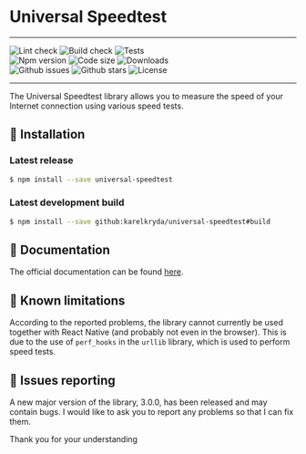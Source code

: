 # Universal Speedtest

<hr>
<div>
    <img src="https://img.shields.io/github/actions/workflow/status/karelkryda/universal-speedtest/lint.yml?branch=main&label=Lint&logo=github&style=for-the-badge" alt="Lint check">
    <img src="https://img.shields.io/github/actions/workflow/status/karelkryda/universal-speedtest/build.yml?branch=main&logo=github&style=for-the-badge" alt="Build check">
    <img src="https://img.shields.io/github/actions/workflow/status/karelkryda/universal-speedtest/tests.yml?branch=main&label=Tests&logo=github&style=for-the-badge" alt="Tests">
</div>
<div>
    <img src="https://img.shields.io/npm/v/universal-speedtest?logo=npm&style=for-the-badge" alt="Npm version">
    <img src="https://img.shields.io/github/languages/code-size/karelkryda/universal-speedtest?logo=npm&style=for-the-badge" alt="Code size">
    <img src="https://img.shields.io/npm/dw/universal-speedtest?logo=npm&style=for-the-badge" alt="Downloads">
</div>
<div>
    <img src="https://img.shields.io/github/issues/karelkryda/universal-speedtest?logo=github&style=for-the-badge" alt="Github issues">
    <img src="https://img.shields.io/github/stars/karelkryda/universal-speedtest?logo=github&style=for-the-badge" alt="Github stars">
    <img src="https://img.shields.io/github/license/karelkryda/universal-speedtest?logo=github&style=for-the-badge" alt="License">
</div>
<hr>

The Universal Speedtest library allows you to measure the speed of your Internet connection using various speed tests.

## 🔧 Installation

### Latest release

```bash
$ npm install --save universal-speedtest
```

### Latest development build

```bash
$ npm install --save github:karelkryda/universal-speedtest#build
```

## 📗 Documentation

The official documentation can be found [here](https://karel-kryda.gitbook.io/universal-speedtest/).

## 🛑 Known limitations

According to the reported problems, the library cannot currently be used together with React Native (and probably not
even in the browser). This is due to the use of `perf_hooks` in the `urllib` library, which is used to perform speed
tests.

## 📢 Issues reporting

A new major version of the library, 3.0.0, has been released and may contain bugs. I would like to ask you to report any
problems so that I can fix them.

Thank you for your understanding
